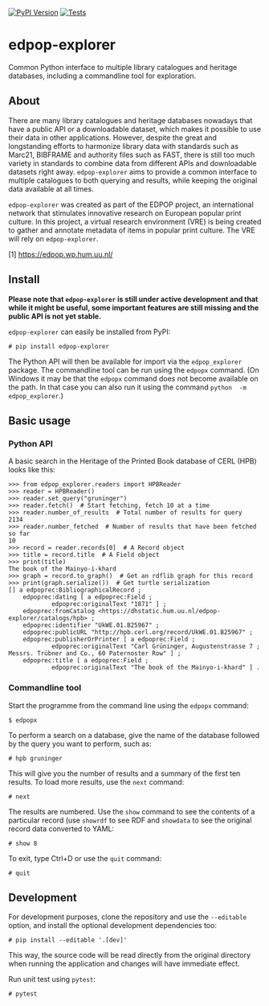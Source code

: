 [![PyPI Version](https://img.shields.io/pypi/v/edpop-explorer)](https://pypi.org/project/edpop-explorer/) [![Tests](https://github.com/UUDigitalHumanitieslab/edpop-explorer/actions/workflows/test.yml/badge.svg)](https://github.com/UUDigitalHumanitieslab/edpop-explorer/actions/workflows/test.yml)

# edpop-explorer
Common Python interface to multiple library catalogues and heritage
databases, including a commandline tool for exploration.

## About

There are many library catalogues and heritage databases nowadays that
have a public API or a downloadable dataset, which makes it possible to
use their data in other applications. However, despite the great
and longstanding efforts to harmonize library data with standards
such as Marc21, BIBFRAME and authority files such as FAST, there is
still too much variety in standards to combine data from different
APIs and downloadable datasets right away. `edpop-explorer`
aims to provide a common interface to multiple catalogues to
both querying and results, while keeping the original data
available at all times.

`edpop-explorer` was created as part of the EDPOP project, an 
international network that stimulates innovative research on European 
popular print culture. In this project, a virtual research environment
(VRE) is being created to gather and annotate metadata of items in popular
print culture. The VRE will rely on `edpop-explorer`.

[1] https://edpop.wp.hum.uu.nl/

## Install

**Please note that `edpop-explorer` is still under active development
and that while it might be useful, some important features are still
missing and the public API is not yet stable.**

`edpop-explorer` can easily be installed from PyPI:

    # pip install edpop-explorer

The Python API will then be available for import via the `edpop_explorer`
package. The commandline tool can be run using the `edpopx` command. 
(On Windows it may be that the `edpopx` command does not become available 
on the path. In that case you can also run it using the command `python 
-m edpop_explorer`.)

## Basic usage

### Python API

A basic search in the Heritage of the Printed Book database of CERL
(HPB) looks like this:

    >>> from edpop_explorer.readers import HPBReader
    >>> reader = HPBReader()
    >>> reader.set_query("gruninger")
    >>> reader.fetch()  # Start fetching, fetch 10 at a time
    >>> reader.number_of_results  # Total number of results for query
    2134
    >>> reader.number_fetched  # Number of results that have been fetched so far
    10
    >>> record = reader.records[0]  # A Record object
    >>> title = record.title  # A Field object 
    >>> print(title)
    The book of the Mainyo-i-khard
    >>> graph = record.to_graph()  # Get an rdflib graph for this record
    >>> print(graph.serialize())  # Get turtle serialization
    [] a edpoprec:BibliographicalRecord ;
        edpoprec:dating [ a edpoprec:Field ;
                edpoprec:originalText "1871" ] ;
        edpoprec:fromCatalog <https://dhstatic.hum.uu.nl/edpop-explorer/catalogs/hpb> ;
        edpoprec:identifier "UkWE.01.B25967" ;
        edpoprec:publicURL "http://hpb.cerl.org/record/UkWE.01.B25967" ;
        edpoprec:publisherOrPrinter [ a edpoprec:Field ;
                edpoprec:originalText "Carl Grüninger, Augustenstrasse 7 ; Messrs. Trübner and Co., 60 Paternoster Row" ] ;
        edpoprec:title [ a edpoprec:Field ;
                edpoprec:originalText "The book of the Mainyo-i-khard" ] .

### Commandline tool

Start the programme from the command line using the `edpopx` command:

    $ edpopx

To perform a search on a database, give the name of the database followed by
the query you want to perform, such as:

    # hpb gruninger

This will give you the number of results and a summary of the first ten
results. To load more results, use the `next` command:

    # next

The results are numbered. Use the `show` command to see the contents of a
particular record (use `showrdf` to see RDF and `showdata` to see the original
record data converted to YAML:

    # show 8

To exit, type Ctrl+D or use the `quit` command:

    # quit

## Development

For development purposes, clone the repository and use the ``--editable``
option, and install the optional development dependencies too:

    # pip install --editable '.[dev]'

This way, the source code will be read directly from the original directory
when running the application and changes will have immediate effect.

Run unit test using `pytest`:

    # pytest
